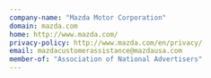 ```yaml
---
company-name: "Mazda Motor Corporation"
domain: mazda.com
home: http://www.mazda.com/
privacy-policy: http://www.mazda.com/en/privacy/
email: mazdacustomerassistance@mazdausa.com
member-of: "Association of National Advertisers"
---
```




